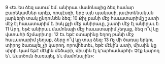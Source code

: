 9 «Եւ ես ձեզ ասում եմ. անիրաւ մամոնայից ձեզ համար բարեկամներ արէք, որպէսզի, երբ այն պակասի, յաւիտենական յարկերի տակ ընդունեն ձեզ: 10 Քիչ բանի մէջ հաւատարիմը շատի մէջ էլ հաւատարիմ է. իսկ քչի մէջ անիրաւը, շատի մէջ էլ անիրաւ է: 11 Արդ, եթէ անիրաւ մամոնայի մէջ հաւատարիմ չեղաք, ձեզ ո՞վ կը վստահի ճշմարիտը: 12 Եւ եթէ օտարինը եղող բանի մէջ հաւատարիմ չեղաք, ձերը ո՞վ կը տայ ձեզ: 13 Ոչ մի ծառայ երկու տիրոջ ծառայել չի կարող. որովհետեւ, եթէ մէկին ատի, միւսին կը սիրի. կամ եթէ մէկին մեծարի, միւսին էլ կ՚արհամարհի: Չէք կարող ե՛ւ Աստծուն ծառայել, ե՛ւ մամոնային»:
